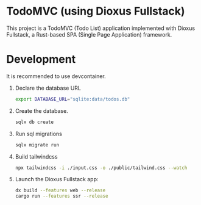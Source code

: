 # TodoMVC (using Dioxus Fullstack)

This project is a TodoMVC (Todo List) application implemented with Dioxus Fullstack, a Rust-based SPA (Single Page Application) framework. 

# Development

It is recommended to use devcontainer.

1. Declare the database URL

    ```bash
    export DATABASE_URL="sqlite:data/todos.db"
    ```

2. Create the database.

    ```bash
    sqlx db create
    ```

3. Run sql migrations

    ```bash
    sqlx migrate run
    ```

4. Build tailwindcss

    ```bash
    npx tailwindcss -i ./input.css -o ./public/tailwind.css --watch
    ```

5. Launch the Dioxus Fullstack app:

    ```bash
    dx build --features web --release
    cargo run --features ssr --release
    ```
